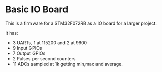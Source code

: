 Basic IO Board
==============

This is a firmware for a STM32F072RB as a IO board for a larger project.

It has:

* 3 UARTs, 1 at 115200 and 2 at 9600
* 9 Input GPIOs
* 7 Output GPIOs
* 2 Pulses per second counters
* 11 ADCs sampled at 1k getting min,max and average.
